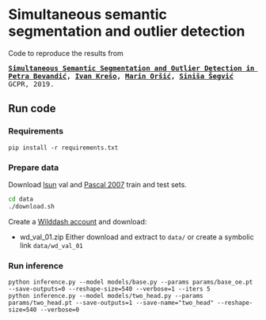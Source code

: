 # Simultaneous semantic segmentation and outlier detection

Code to reproduce the results from
<div class="highlight highlight-html"><pre>
<b><a href=https://arxiv.org/abs/1908.01098>Simultaneous Semantic Segmentation and Outlier Detection in Presence of Domain Shift</a>
<a href=https://github.com/pb-brainiac>Petra Bevandić</a>, <a href=https://ivankreso.github.io/>Ivan Krešo</a>, <a href=https://github.com/orsic>Marin Oršić</a>, <a href=http://www.zemris.fer.hr/~ssegvic/index_en.html>Siniša Šegvić</a></b>
GCPR, 2019.
</pre></div>

## Run code
### Requirements
```
pip install -r requirements.txt
```

### Prepare data
Download <a href=https://github.com/fyu/lsun>lsun</a> val and <a href=http://host.robots.ox.ac.uk/pascal/VOC/voc2007/>Pascal 2007</a> train and test sets. 
```bash
cd data
./download.sh
```

Create a <a href=http://www.wilddash.cc/accounts/login>Wilddash account</a> and download:
* wd_val_01.zip
Either download and extract to `data/` or create a symbolic link `data/wd_val_01`

### Run inference
```
python inference.py --model models/base.py --params params/base_oe.pt --save-outputs=0 --reshape-size=540 --verbose=1 --iters 5
python inference.py --model models/two_head.py --params params/two_head.pt --save-outputs=1 --save-name="two_head" --reshape-size=540 --verbose=0
```
